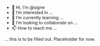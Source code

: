 - 👋 Hi, I’m @signe
- 👀 I’m interested in ...
- 🌱 I’m currently learning ...
- 💞️ I’m looking to collaborate on ...
- 📫 How to reach me ...

... this is to be filled out.  Placeholder for now.

<!---
signe/signe is a ✨ special ✨ repository because its `README.md` (this file) appears on your GitHub profile.
You can click the Preview link to take a look at your changes.
--->
